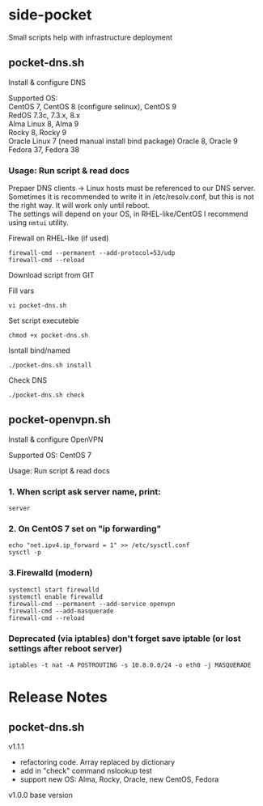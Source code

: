 # side-pocket
Small scripts help with infrastructure deployment

## pocket-dns.sh
Install & configure DNS  

Supported OS:  
CentOS 7, CentOS 8 (configure selinux), CentOS 9  
RedOS 7.3c, 7.3.x, 8.x  
Alma Linux 8, Alma 9  
Rocky 8, Rocky 9  
Oracle Linux 7 (need manual install bind package) Oracle 8, Oracle 9  
Fedora 37, Fedora 38  

### Usage: Run script & read docs
Prepaer DNS clients → Linux hosts must be referenced to our DNS server.  
Sometimes it is recommended to write it in /etc/resolv.conf, but this is not the right way. It will work only until reboot.  
The settings will depend on your OS, in RHEL-like/CentOS I recommend using `nmtui` utility.  

Firewall on RHEL-like (if used)  
```
firewall-cmd --permanent --add-protocol=53/udp
firewall-cmd --reload
```

Download script from GIT  

Fill vars  
```
vi pocket-dns.sh
```
Set script executeble  
```
chmod +x pocket-dns.sh  
```
Isntall bind/named  
```
./pocket-dns.sh install
```
Check DNS
```
./pocket-dns.sh check
```

## pocket-openvpn.sh
Install & configure OpenVPN  

Supported OS: CentOS 7  

Usage: Run script & read docs  

### 1. When script ask server name, print:
```
server
```

### 2. On CentOS 7 set on "ip forwarding"
```
echo "net.ipv4.ip_forward = 1" >> /etc/sysctl.conf
sysctl -p
```

### 3.Firewalld (modern)
```
systemctl start firewalld
systemctl enable firewalld
firewall-cmd --permanent --add-service openvpn
firewall-cmd --add-masquerade
firewall-cmd --reload
```

### Deprecated (via iptables) don't forget save iptable (or lost settings after reboot server)
```
iptables -t nat -A POSTROUTING -s 10.8.0.0/24 -o eth0 -j MASQUERADE
```

# Release Notes
## pocket-dns.sh
v1.1.1
- refactoring code. Array replaced by dictionary
- add in "check" command nslookup test
- support new OS: Alma, Rocky, Oracle, new CentOS, Fedora

v1.0.0 base version